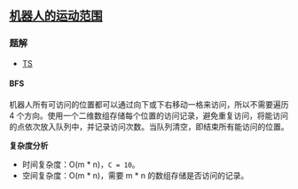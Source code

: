 ## [机器人的运动范围](https://leetcode-cn.com/problems/ji-qi-ren-de-yun-dong-fan-wei-lcof/)
### 题解
+ [TS](../../ts/lcof/13.ts)

#### BFS
机器人所有可访问的位置都可以通过向下或下右移动一格来访问，所以不需要遍历 4 个方向。使用一个二维数组存储每个位置的访问记录，避免重复访问，将能访问的点依次放入队列中，并记录访问次数。当队列清空，即结束所有能访问的位置。

**复杂度分析**
+ 时间复杂度：O(m * n)，`C = 10`。
+ 空间复杂度：O(m * n)，需要 m * n 的数组存储是否访问的记录。